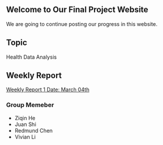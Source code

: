 ## Welcome to Our Final Project Website

We are going to continue posting our progress in this website.



## Topic
Health Data Analysis

## Weekly Report
[Weekly Report 1 Date: March 04th](https://docs.google.com/document/d/18QV54tnZtXG4ZJdZW7dMYZ-MM7z4eKxQ1u3wGJqSuo8/edit)

### Group Memeber

- Ziqin He
- Juan Shi
- Redmund Chen
- Vivian Li




